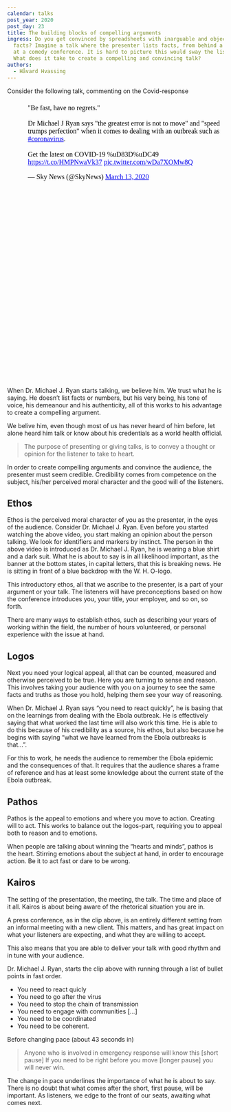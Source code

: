 ```yaml
---
calendar: talks
post_year: 2020
post_day: 23
title: The building blocks of compelling arguments
ingress: Do you get convinced by spreadsheets with inarguable and objective
  facts? Imagine a talk where the presenter lists facts, from behind a lectern,
  at a comedy conference. It is hard to picture this would sway the listeners.
  What does it take to create a compelling and convincing talk?
authors:
  - Håvard Hvassing
---
```

Consider the following talk, commenting on the Covid-response
<iframe style="border:none;" width="550" height="650" data-tweet-url="https://twitter.com/SkyNews/status/1238504143104421888" src="data:text/html;charset=utf-8,%3Cblockquote%20class%3D%22twitter-tweet%22%3E%3Cp%20lang%3D%22en%22%20dir%3D%22ltr%22%3E%26quot%3BBe%20fast%2C%20have%20no%20regrets.%26quot%3B%3Cbr%3E%3Cbr%3EDr%20Michael%20J%20Ryan%20says%20%26quot%3Bthe%20greatest%20error%20is%20not%20to%20move%26quot%3B%20and%20%26quot%3Bspeed%20trumps%20perfection%26quot%3B%20when%20it%20comes%20to%20dealing%20with%20an%20outbreak%20such%20as%20%3Ca%20href%3D%22https%3A//twitter.com/hashtag/coronavirus%3Fsrc%3Dhash%26amp%3Bref_src%3Dtwsrc%255Etfw%22%3E%23coronavirus%3C/a%3E.%3Cbr%3E%3Cbr%3EGet%20the%20latest%20on%20COVID-19%20%uD83D%uDC49%20%3Ca%20href%3D%22https%3A//t.co/HMPNwaVk37%22%3Ehttps%3A//t.co/HMPNwaVk37%3C/a%3E%20%3Ca%20href%3D%22https%3A//t.co/wDa7XOMw8Q%22%3Epic.twitter.com/wDa7XOMw8Q%3C/a%3E%3C/p%3E%26mdash%3B%20Sky%20News%20%28@SkyNews%29%20%3Ca%20href%3D%22https%3A//twitter.com/SkyNews/status/1238504143104421888%3Fref_src%3Dtwsrc%255Etfw%22%3EMarch%2013%2C%202020%3C/a%3E%3C/blockquote%3E%0A%3Cscript%20async%20src%3D%22https%3A//platform.twitter.com/widgets.js%22%20charset%3D%22utf-8%22%3E%3C/script%3E%0A"></iframe>

When Dr. Michael J. Ryan starts talking, we believe him. We trust what he is saying. He doesn’t list facts or numbers, but his very being, his tone of voice, his demeanour and his authenticity, all of this works to his advantage to create a compelling argument.

We belive him, even though most of us has never heard of him before, let alone heard him talk or know about his credentials as a world health official. 

> The purpose of presenting or giving talks, is to convey a thought or opinion for the listener to take to heart. 

In order to create compelling arguments and convince the audience, the presenter must seem credible. Credibility comes from competence on the subject, his/her perceived moral character and the good will of the listeners.


## Ethos
Ethos is the perceived moral character of you as the presenter, in the eyes of the audience.
Consider Dr. Michael J. Ryan. Even before you started watching the above video, you start making an opinion about the person talking. We look for identifiers and markers by instinct. The person in the above video is introduced as Dr. Michael J. Ryan, he is wearing a blue shirt and a dark suit. What he is about to say is in all likelihood important, as the banner at the bottom states, in capital letters, that this is breaking news. He is sitting in front of a blue backdrop with the W. H. O-logo. 

This introductory ethos, all that we ascribe to the presenter, is a part of your argument or your talk. The listeners will have preconceptions based on how the conference introduces you, your title, your employer, and so on, so forth. 

There are many ways to establish ethos, such as describing your years of working within the field, the number of hours volunteered, or personal experience with the issue at hand. 

## Logos
Next you need your logical appeal, all that can be counted, measured and otherwise perceived to be true. Here you are turning to sense and reason. This involves taking your audience with you on a journey to see the same facts and truths as those you hold, helping them see your way of reasoning. 

When Dr. Michael J. Ryan says “you need to react quickly”, he is basing that on the learnings from dealing with the Ebola outbreak. He is effectively saying that what worked the last time will also work this time. He is able to do this because of his credibility as a source, his ethos, but also because he begins with saying “what we have learned from the Ebola outbreaks is that…”. 

For this to work, he needs the audience to remember the Ebola epidemic and the consequences of that. It requires that the audience shares a frame of reference and has at least some knowledge about the current state of the Ebola outbreak. 


## Pathos
Pathos is the appeal to emotions and where you move to action. Creating will to act. This works to balance out the logos-part, requiring you to appeal both to reason and to emotions. 

When people are talking about winning the “hearts and minds”, pathos is the heart. Stirring emotions about the subject at hand, in order to encourage action. Be it to act fast or dare to be wrong. 



## Kairos
The setting of the presentation, the meeting, the talk. The time and place of it all. Kairos is about being aware of the rhetorical situation you are in. 

A press conference, as in the clip above, is an entirely different setting from an informal meeting with a new client. This matters, and has great impact on what your listeners are expecting, and what they are willing to accept. 

This also means that you are able to deliver your talk with good rhythm and in tune with your audience. 

Dr. Michael J. Ryan, starts the clip above with running through a list of bullet points in fast order. 
* You need to react quicly
* You need to go after the virus
* You need to stop the chain of transmission
* You need to engage with communities […]
* You need to be coordinated
* You need to be coherent. 

Before changing pace (about 43 seconds in)

> Anyone who is involved in emergency response will know this
> [short pause]
> If you need to be right before you move
> [longer pause] 
> you will never win.

The change in pace underlines the importance of what he is about to say. There is no doubt that what comes after the short, first pause, will be important. As listeners, we edge to the front of our seats, awaiting what comes next. 
